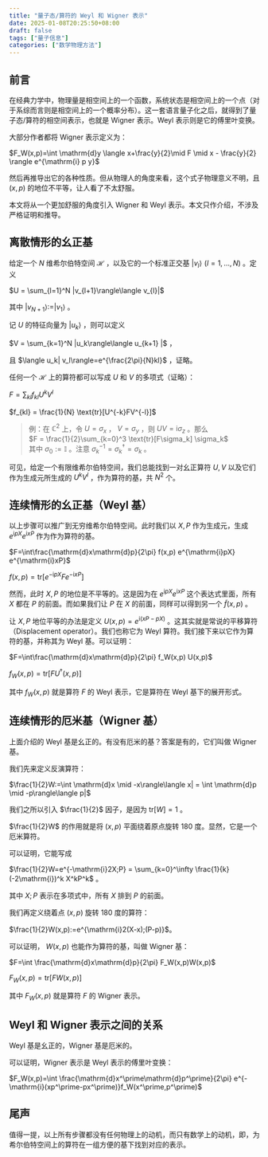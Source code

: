 ```yaml
---
title: "量子态/算符的 Weyl 和 Wigner 表示"
date: 2025-01-08T20:25:50+08:00
draft: false
tags: ["量子信息"]
categories: ["数学物理方法"]
---
```


## 前言  

在经典力学中，物理量是相空间上的一个函数，系统状态是相空间上的一个点（对于系综而言则是相空间上的一个概率分布）。这一套语言量子化之后，就得到了量子态/算符的相空间表示，也就是 Wigner 表示。Weyl 表示则是它的傅里叶变换。

大部分作者都将 Wigner 表示定义为：

$F_W(x,p)=\int \mathrm{d}y \langle x+\frac{y}{2}\mid F \mid x - \frac{y}{2} \rangle e^{\mathrm{i} p y}$

然后再推导出它的各种性质。但从物理人的角度来看，这个式子物理意义不明，且 $(x,p)$ 的地位不平等，让人看了不太舒服。

本文将从一个更加舒服的角度引入 Wigner 和 Weyl 表示。本文只作介绍，不涉及严格证明和推导。

## 离散情形的幺正基  

给定一个 $N$ 维希尔伯特空间 $\mathcal{H}$ ，以及它的一个标准正交基 $|v_l\rangle\,\,( l=1,...,N)$ 。定义

$U = \sum_{l=1}^N |v_{l+1}\rangle\langle v_{l}|$

其中 $|v_{N+1}\rangle := |v_1\rangle$ 。

记 $U$ 的特征向量为 $|u_k\rangle$ ，则可以定义

$V = \sum_{k=1}^N |u_k\rangle\langle u_{k+1} |$ ，

且 $\langle u_k| v_l\rangle=e^{\frac{2\pi}{N}kl}$ ，证略。

任何一个 $\mathcal{H}$ 上的算符都可以写成 $U$ 和 $V$ 的多项式（证略）：

$F = \sum_{kl} f_{kl}U^k  V^l$

$f_{kl} = \frac{1}{N} \text{tr}[U^{-k}FV^{-l}]$

> 例：在 $\mathbb{C}^2$ 上，令 $U = \sigma_x$ ， $V=\sigma_y$ ，则 $UV = \mathrm{i}\sigma_z$ 。那么  
>  $F = \frac{1}{2}\sum_{k=0}^3 \text{tr}[F\sigma_k] \sigma_k$   
> 其中 $\sigma_0 :=\mathbb{I}$ 。注意 $\sigma_k^{-1} = \sigma_k^\dagger = \sigma_k$ 。

可见，给定一个有限维希尔伯特空间，我们总能找到一对幺正算符 $U,V$ 以及它们作为生成元所生成的 $U^k V^l$ ，作为算符的基，共 $N^2$ 个。

## 连续情形的幺正基（Weyl 基）  

以上步骤可以推广到无穷维希尔伯特空间。此时我们以 $X,P$ 作为生成元，生成 $e^{\mathrm{i}pX}e^{\mathrm{i}xP}$ 作为作为算符的基。

$F=\int\frac{\mathrm{d}x\mathrm{d}p}{2\pi} f(x,p) e^{\mathrm{i}pX} e^{\mathrm{i}xP}$

$f(x,p)=\text{tr}[e^{-\mathrm{i}pX}Fe^{-\mathrm{i}xP}]$

然而，此时 $X,P$ 的地位是不平等的。这是因为在 $e^{\mathrm{i}pX}e^{\mathrm{i}xP}$ 这个表达式里面，所有 $X$ 都在 $P$ 的前面。而如果我们让 $P$ 在 $X$ 的前面，同样可以得到另一个 $\tilde{f}(x,p)$ 。

让 $X,P$ 地位平等的办法是定义 $U(x,p)=e^{\mathrm{i}(xP-pX)}$ 。这其实就是常说的平移算符（Displacement operator）。我们也称它为 Weyl 算符。我们接下来以它作为算符的基，并称其为 Weyl 基。可以证明：

$F=\int\frac{\mathrm{d}x\mathrm{d}p}{2\pi} f_W(x,p) U(x,p)$

$f_W(x,p) = \text{tr}[FU^\dagger(x,p)]$

其中 $f_W(x,p)$ 就是算符 $F$ 的 Weyl 表示，它是算符在 Weyl 基下的展开形式。

## 连续情形的厄米基（Wigner 基）  

上面介绍的 Weyl 基是幺正的。有没有厄米的基？答案是有的，它们叫做 Wigner 基。

我们先来定义反演算符：

$\frac{1}{2}W:=\int \mathrm{d}x \mid -x\rangle\langle x| = \int \mathrm{d}p \mid -p\rangle\langle p|$

我们之所以引入 $\frac{1}{2}$ 因子，是因为 $\text{tr}[W]=1$ 。

$\frac{1}{2}W$ 的作用就是将 $(x,p)$ 平面绕着原点旋转 180 度。显然，它是一个厄米算符。

可以证明，它能写成

$\frac{1}{2}W=e^{-\mathrm{i}2X;P} = \sum_{k=0}^\infty \frac{1}{k}(-2\mathrm{i})^k X^kP^k$ 。

其中 $X;P$ 表示在多项式中，所有 $X$ 排到 $P$ 的前面。

我们再定义绕着点 $(x,p)$ 旋转 180 度的算符：

$\frac{1}{2}W(x,p):=e^{\mathrm{i}2(X-x);(P-p)}$。

可以证明， $W(x,p)$ 也能作为算符的基，叫做 Wigner 基：

$F=\int \frac{\mathrm{d}x\mathrm{d}p}{2\pi} F_W(x,p)W(x,p)$

$F_W(x,p) = \text{tr}[FW(x,p)]$

其中 $F_W(x,p)$ 就是算符 $F$ 的 Wigner 表示。

## Weyl 和 Wigner 表示之间的关系  

Weyl 基是幺正的，Wigner 基是厄米的。

可以证明，Wigner 表示是 Weyl 表示的傅里叶变换：

$F_W(x,p)=\int \frac{\mathrm{d}x^\prime\mathrm{d}p^\prime}{2\pi} e^{-\mathrm{i}(xp^\prime-px^\prime)}f_W(x^\prime,p^\prime)$

## 尾声  

值得一提，以上所有步骤都没有任何物理上的动机，而只有数学上的动机，即，为希尔伯特空间上的算符在一组方便的基下找到对应的表示。
